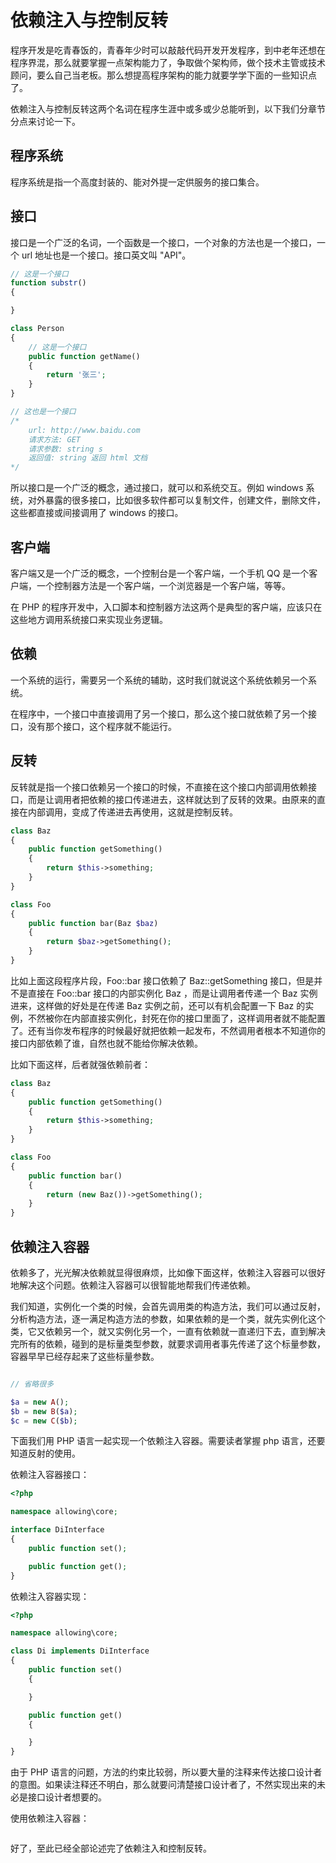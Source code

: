 # 依赖注入与控制反转

程序开发是吃青春饭的，青春年少时可以敲敲代码开发开发程序，到中老年还想在程序界混，那么就要掌握一点架构能力了，争取做个架构师，做个技术主管或技术顾问，要么自己当老板。那么想提高程序架构的能力就要学学下面的一些知识点了。

依赖注入与控制反转这两个名词在程序生涯中或多或少总能听到，以下我们分章节分点来讨论一下。

## 程序系统

程序系统是指一个高度封装的、能对外提一定供服务的接口集合。

## 接口

接口是一个广泛的名词，一个函数是一个接口，一个对象的方法也是一个接口，一个 url 地址也是一个接口。接口英文叫 "API"。

```php
// 这是一个接口
function substr()
{

}

class Person
{
    // 这是一个接口
    public function getName()
    {
        return '张三';
    }
}

// 这也是一个接口
/*
    url: http://www.baidu.com
    请求方法: GET
    请求参数: string s
    返回值: string 返回 html 文档
*/
```

所以接口是一个广泛的概念，通过接口，就可以和系统交互。例如 windows 系统，对外暴露的很多接口，比如很多软件都可以复制文件，创建文件，删除文件，这些都直接或间接调用了 windows 的接口。

## 客户端

客户端又是一个广泛的概念，一个控制台是一个客户端，一个手机 QQ 是一个客户端，一个控制器方法是一个客户端，一个浏览器是一个客户端，等等。

在 PHP 的程序开发中，入口脚本和控制器方法这两个是典型的客户端，应该只在这些地方调用系统接口来实现业务逻辑。

## 依赖

一个系统的运行，需要另一个系统的辅助，这时我们就说这个系统依赖另一个系统。

在程序中，一个接口中直接调用了另一个接口，那么这个接口就依赖了另一个接口，没有那个接口，这个程序就不能运行。

## 反转

反转就是指一个接口依赖另一个接口的时候，不直接在这个接口内部调用依赖接口，而是让调用者把依赖的接口传递进去，这样就达到了反转的效果。由原来的直接在内部调用，变成了传递进去再使用，这就是控制反转。

```php
class Baz
{
    public function getSomething()
    {
        return $this->something;
    }
}

class Foo
{
    public function bar(Baz $baz)
    {
        return $baz->getSomething();
    }
}
```

比如上面这段程序片段，Foo::bar 接口依赖了 Baz::getSomething 接口，但是并不是直接在 Foo::bar 接口的内部实例化 Baz ，而是让调用者传递一个 Baz 实例进来，这样做的好处是在传递 Baz 实例之前，还可以有机会配置一下 Baz 的实例，不然被你在内部直接实例化，封死在你的接口里面了，这样调用者就不能配置了。还有当你发布程序的时候最好就把依赖一起发布，不然调用者根本不知道你的接口内部依赖了谁，自然也就不能给你解决依赖。

比如下面这样，后者就强依赖前者：

```php
class Baz
{
    public function getSomething()
    {
        return $this->something;
    }
}

class Foo
{
    public function bar()
    {
        return (new Baz())->getSomething();
    }
}
```

## 依赖注入容器

依赖多了，光光解决依赖就显得很麻烦，比如像下面这样，依赖注入容器可以很好地解决这个问题。依赖注入容器可以很智能地帮我们传递依赖。

我们知道，实例化一个类的时候，会首先调用类的构造方法，我们可以通过反射，分析构造方法，逐一满足构造方法的参数，如果依赖的是一个类，就先实例化这个类，它又依赖另一个，就又实例化另一个，一直有依赖就一直递归下去，直到解决完所有的依赖，碰到的是标量类型参数，就要求调用者事先传递了这个标量参数，容器早早已经存起来了这些标量参数。

```php

// 省略很多

$a = new A();
$b = new B($a);
$c = new C($b);

```

下面我们用 PHP 语言一起实现一个依赖注入容器。需要读者掌握 php 语言，还要知道反射的使用。

依赖注入容器接口：

```php
<?php

namespace allowing\core;

interface DiInterface
{
    public function set();

    public function get();
}
```

依赖注入容器实现：

```php
<?php

namespace allowing\core;

class Di implements DiInterface
{
    public function set()
    {

    }

    public function get()
    {

    }
}
```

由于 PHP 语言的问题，方法的约束比较弱，所以要大量的注释来传达接口设计者的意图。如果读注释还不明白，那么就要问清楚接口设计者了，不然实现出来的未必是接口设计者想要的。

使用依赖注入容器：

```php

```

好了，至此已经全部论述完了依赖注入和控制反转。

